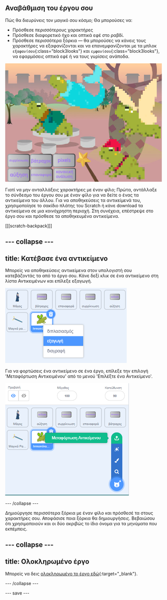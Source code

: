 ## Αναβάθμιση του έργου σου

Πώς θα διευρύνεις τον μαγικό σου κόσμο; Θα μπορούσες να:
+ Πρόσθεσε περισσότερους χαρακτήρες
+ Πρόσθεσε διαφορετικό ήχο και οπτικά εφέ στο ραβδί.
+ Πρόσθεσε περισσότερα ξόρκια — θα μπορούσες να κάνεις τους χαρακτήρες να εξαφανίζονται και να επανεμφανίζονται με τα μπλοκ `εξαφανίσου`{:class="block3looks"} και `εμφανίσου`{:class="block3looks"}, να εφαρμόσεις οπτικά εφέ ή να τους γυρίσεις ανάποδα.

![Ένα έργο με τέσσερα αντικείμενα και πρόσθετα νέα κουμπιά ξορκιών με ορατά pixels.](images/upgrade-step.png)

Γιατί να μην ανταλλάξεις χαρακτήρες με έναν φίλο; Πρώτα, αντάλλαξε το σύνδεσμο του έργου σου με έναν φίλο για να δείτε ο ένας τα αντικείμενα του άλλου. Για να αποθηκεύσεις τα αντικείμενά του, χρησιμοποίησε το σακίδιο πλάτης του Scratch ή κάνε download τα αντικείμενα σε μια κοινόχρηστη περιοχή. Στη συνέχεια, επέστρεψε στο έργο σου και πρόσθεσε τα αποθηκευμένα αντικείμενα.

[[[scratch-backpack]]]

--- collapse ---
---
title: Κατέβασε ένα αντικείμενο
---

Μπορείς να αποθηκεύσεις αντικείμενα στον υπολογιστή σου κατεβάζοντάς τα από το έργο σου. Κάνε δεξί κλικ σε ένα αντικείμενο στη λίστα Αντικειμένων και επίλεξε εξαγωγή.

![Το αναδυόμενο μενού στη λίστα αντικειμένων.](images/export-sprite.png)

Για να φορτώσεις ένα αντικείμενο σε ένα έργο, επίλεξε την επιλογή 'Μεταφόρτωση Αντικειμένου' από το μενού 'Επιλέξτε ένα Αντικείμενο'.

![Το ανεπτυγμένο μενού Επιλέξτε ένα Αντικείμενο εμφανίζει την επιλογή Μεταφόρτωση Αντικειμένου.](images/upload-sprite.png)

--- /collapse ---

Δημιούργησε περισσότερα ξόρκια με έναν φίλο και πρόσθεσέ τα στους χαρακτήρες σου. Αποφάσισε ποια ξόρκια θα δημιουργήσεις. Βεβαιώσου ότι χρησιμοποιούν και οι δύο ακριβώς το ίδιο όνομα για τα μηνύματα που εκπέμπεις.

--- collapse ---
---
title: Ολοκληρωμένο έργο
---

Μπορείς να δεις [ολοκληρωμένο το έργο εδώ](https://scratch.mit.edu/projects/656260416/){:target="_blank"}.

--- /collapse ---

--- save ---
